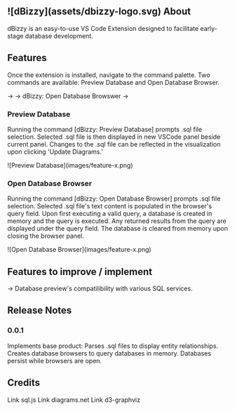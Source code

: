 ## \!\[dBizzy\]\(assets/dbizzy-logo.svg\) About

dBizzy is an easy-to-use VS Code Extension designed to facilitate early-stage database development.

## Features

Once the extension is installed, navigate to the command palette. Two commands are available: Preview Database and Open Database Browser.  

-> 
-> dBizzy: Open Database Browswer -> 

### Preview Database

Running the command [dBizzy: Preview Database] prompts .sql file selection.  Selected .sql file is then displayed in new VSCode panel beside current panel.  Changes to the .sql file can be reflected in the visualization upon clicking 'Update Diagrams.'

\!\[Preview Database\]\(images/feature-x.png\)

### Open Database Browser

Running the command [dBizzy: Open Database Browser] prompts .sql file selection. Selected .sql file's text content is populated in the browser's query field.  Upon first executing a valid query, a database is created in memory and the query is executed.  Any returned results from the query are displayed under the query field.  The database is cleared from memory upon closing the browser panel.  

\!\[Open Database Browser\]\(images/feature-x.png\)

## Features to improve / implement

-> Database preview's compatilibility with various SQL services.  

## Release Notes

### 0.0.1

Implements base product:
  Parses .sql files to display entity relationships.
  Creates database browsers to query databases in memory.  Databases persist while browsers are open.

## Credits

Link sql.js
Link diagrams.net
Link d3-graphviz